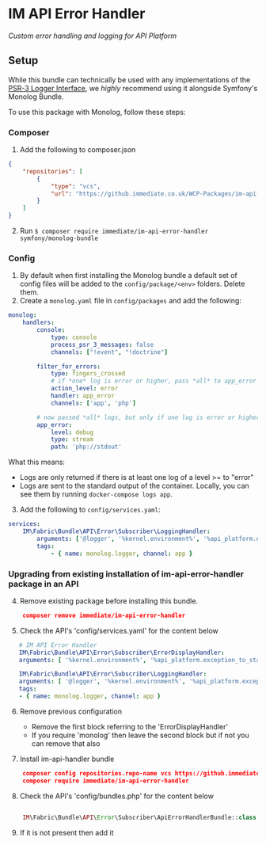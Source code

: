 # IM API Error Handler
_Custom error handling and logging for API Platform_

## Setup

While this bundle can technically be used with any implementations of the [PSR-3 Logger Interface](https://www.php-fig.org/psr/psr-3/),
we _highly_ recommend using it alongside Symfony's Monolog Bundle.

To use this package with Monolog, follow these steps:

### Composer
1. Add the following to composer.json
```json
{
    "repositories": [
        {
            "type": "vcs",
            "url": "https://github.immediate.co.uk/WCP-Packages/im-api-error-handler.git"
        }
    ]
}
```
2. Run `$ composer require immediate/im-api-error-handler symfony/monolog-bundle`

### Config
1. By default when first installing the Monolog bundle a default set of config files will be added to the `config/package/<env>` folders. Delete them.
2. Create a `monolog.yaml` file in `config/packages` and add the following:
```yaml
monolog:
    handlers:
        console:
            type: console
            process_psr_3_messages: false
            channels: ["!event", "!doctrine"]

        filter_for_errors:
            type: fingers_crossed
            # if *one* log is error or higher, pass *all* to app_error
            action_level: error
            handler: app_error
            channels: ['app', 'php']

        # now passed *all* logs, but only if one log is error or higher
        app_error:
            level: debug
            type: stream
            path: 'php://stdout'
```

What this means:
- Logs are only returned if there is at least one log of a level >= to "error"
- Logs are sent to the standard output of the container. Locally, you can see them by running `docker-compose logs app`.

3. Add the following to `config/services.yaml`:
```yaml
services:
    IM\Fabric\Bundle\API\Error\Subscriber\LoggingHandler:
        arguments: ['@logger', '%kernel.environment%', '%api_platform.exception_to_status%']
        tags:
            - { name: monolog.logger, channel: app }
```

### Upgrading from existing installation of im-api-error-handler package in an API

4. Remove existing package before installing this bundle. 

```json
    composer remove immediate/im-api-error-handler
```

5. Check the API's 'config/services.yaml' for the content below

```yaml
   # IM API Error Handler
   IM\Fabric\Bundle\API\Error\Subscriber\ErrorDisplayHandler:
   arguments: [ '%kernel.environment%', '%api_platform.exception_to_status%' ]

   IM\Fabric\Bundle\API\Error\Subscriber\LoggingHandler:
   arguments: [ '@logger', '%kernel.environment%', '%api_platform.exception_to_status%' ]
   tags:
   - { name: monolog.logger, channel: app }
```
6. Remove previous configuration
    - Remove the first block referring to the 'ErrorDisplayHandler'
    - If you require 'monolog' then leave the second block but if not you can remove that also


7. Install im-api-handler bundle

```json
    composer config repositories.repo-name vcs https://github.immediate.co.uk/WCP-Packages/im-api-error-handler.git
    composer require immediate/im-api-error-handler
```
8. Check the API's 'config/bundles.php' for the content below

```php

    IM\Fabric\Bundle\API\Error\Subscriber\ApiErrorHandlerBundle::class => ['all' => true],

```
9. If it is not present then add it



